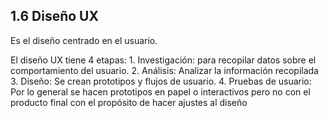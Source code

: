 ## 1.6 Diseño UX

Es el diseño centrado en el usuario.

El diseño UX tiene 4 etapas: 1. Investigación: para recopilar datos
sobre el comportamiento del usuario. 2. Análisis: Analizar la
información recopilada 3. Diseño: Se crean prototipos y flujos de
usuario. 4. Pruebas de usuario: Por lo general se hacen prototipos en
papel o interactivos pero no con el producto final con el propósito de
hacer ajustes al diseño

